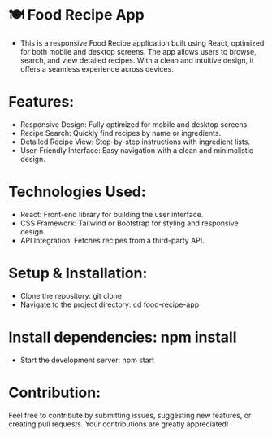 # 🍽️ Food Recipe App
- This is a responsive Food Recipe application built using React, optimized for both mobile and desktop screens. The app allows users to browse, search, and view detailed recipes. With a clean and intuitive design, it offers a seamless experience across devices.

# Features:
- Responsive Design: Fully optimized for mobile and desktop screens.
- Recipe Search: Quickly find recipes by name or ingredients.
- Detailed Recipe View: Step-by-step instructions with ingredient lists.
- User-Friendly Interface: Easy navigation with a clean and minimalistic design.
# Technologies Used:
- React: Front-end library for building the user interface.
- CSS Framework: Tailwind or Bootstrap for styling and responsive design.
- API Integration: Fetches recipes from a third-party API.
# Setup & Installation:
- Clone the repository: git clone <repository-url>
- Navigate to the project directory: cd food-recipe-app
# Install dependencies: npm install
- Start the development server: npm start
# Contribution:
Feel free to contribute by submitting issues, suggesting new features, or creating pull requests. Your contributions are greatly appreciated!
